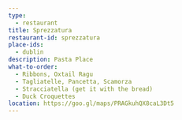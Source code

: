```yaml
---
type: 
  - restaurant
title: Sprezzatura
restaurant-id: sprezzatura 
place-ids:
  - dublin 
description: Pasta Place
what-to-order:
  - Ribbons, Oxtail Ragu
  - Tagliatelle, Pancetta, Scamorza
  - Stracciatella (get it with the bread)
  - Duck Croquettes 
location: https://goo.gl/maps/PRAGkuhQX8caL3Dt5
---
```

